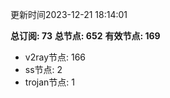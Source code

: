 更新时间2023-12-21 18:14:01

**总订阅: 73**
**总节点: 652**
**有效节点: 169**
- v2ray节点: 166
- ss节点: 2
- trojan节点: 1
